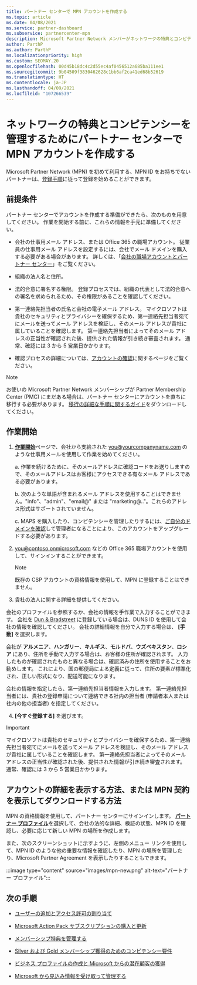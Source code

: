 ```yaml
---
title: パートナー センターで MPN アカウントを作成する
ms.topic: article
ms.date: 04/08/2021
ms.service: partner-dashboard
ms.subservice: partnercenter-mpn
description: Microsoft Partner Network メンバーがネットワークの特典とコンピテンシーを管理するためにパートナー センター アカウントを作成する方法について説明します。
author: ParthP
ms.author: ParthP
ms.localizationpriority: high
ms.custom: SEOMAY.20
ms.openlocfilehash: 00d45b18dc4c2d55ec4af0456512a685ba111ee1
ms.sourcegitcommit: 9b04509f3830462628c1bb6af2ca41ed68b52619
ms.translationtype: HT
ms.contentlocale: ja-JP
ms.lasthandoff: 04/09/2021
ms.locfileid: "107266539"
---
```

# <a name="create-an-mpn-account-in-partner-center-to-manage-network-benefits-and-competencies"></a>ネットワークの特典とコンピテンシーを管理するためにパートナー センターで MPN アカウントを作成する


Microsoft Partner Network (MPN) を初めて利用する、MPN ID をお持ちでないパートナーは、[登録手順](https://partner.microsoft.com/dashboard/account/v3/enrollment/introduction/partnership)に従って登録を始めることができます。

## <a name="prerequisites"></a>前提条件 

パートナー センターでアカウントを作成する準備ができたら、次のものを用意してください。  作業を開始する前に、これらの情報を手元に準備してください。

- 会社の仕事用メール アドレス、または Office 365 の職場アカウント。 従業員の仕事用メール アドレスを設定するには、会社でメール ドメインを購入する必要がある場合があります。 詳しくは、「[会社の職場アカウントとパートナー センター](azure-active-directory-tenants-and-partner-center.md)」をご覧ください。 
 
- 組織の法人名と住所。

- 法的合意に署名する権限。 登録プロセスでは、組織の代表として法的合意への署名を求められるため、その権限があることを確認してください。

- 第一連絡先担当者の氏名と会社の電子メール アドレス。 マイクロソフトは貴社のセキュリティとプライバシーを確保するため、第一連絡先担当者宛てにメールを送ってメール アドレスを検証し、そのメール アドレスが貴社に属していることを確認します。 第一連絡先担当者によってそのメール アドレスの正当性が確認された後、提供された情報が引き続き審査されます。 通常、確認には 3 から 5 営業日かかります。 

- 確認プロセスの詳細については、[アカウントの確認](verification-responses.md)に関するページをご覧ください。

>[!NOTE]
>お使いの Microsoft Partner Network メンバーシップが Partner Membership Center (PMC) にまだある場合は、パートナー センターにアカウントを直ちに移行する必要があります。 [移行の詳細な手順に関するガイド](https://assetsprod.microsoft.com/mpn/migrate-pmc-pc-mpa-guide.pptx)をダウンロードしてください。

## <a name="get-started"></a>作業開始

1. [**作業開始**](https://partner.microsoft.com/dashboard/account/v3/enrollment/introduction/partnership)ページで、会社から支給された you@yourcompanyname.com のような仕事用メールを使用して作業を始めてください。

 
    a.  作業を続けるために、そのメールアドレスに確認コードをお送りしますので、そのメールアドレスはお客様にアクセスできる有なメール アドレスである必要があります。

    b.  次のような単語が含まれるメール アドレスを使用することはできません。"info"、"admin"、"email@" または "marketing@.."。これらのアドレス形式はサポートされていません。

    c.  MAPS を購入したり、コンピテンシーを管理したりするには、[ご自分のドメインを確認](become-global-admin.md)して管理者になることにより、このアカウントをアップグレードする必要があります。 

2. you@contoso.onmicrosoft.com などの Office 365 職場アカウントを使用して、サインインすることができます。

   >[!NOTE]
   > 既存の CSP アカウントの資格情報を使用して、MPN に登録することはできません。

3. 貴社の法人に関する詳細を提供してください。

会社のプロファイルを参照するか、会社の情報を手作業で入力することができます。 会社を [Dun & Bradstreet](https://partner.microsoft.com/marketing/usisvshowcase/dunandbrad) に登録している場合は、DUNS ID を使用して会社の情報を確認してください。 会社の詳細情報を自分で入力する場合は、 **[手動]** を選択します。

会社が **アルメニア**、**ハンガリー**、**キルギス**、**モルドバ**、**ウズベキスタン**、**ロシア** にあり、住所を手動で入力する場合は、お客様の住所が確認されます。 入力したものが確認されたものと異なる場合は、確認済みの住所を使用することをお勧めします。 これにより、国の郵便局による定義に従って、住所の要素が標準化され、正しい形式になり、配送可能になります。  

会社の情報を指定したら、第一連絡先担当者情報を入力します。 第一連絡先担当者には、貴社の登録申請について連絡できる社内の担当者 (申請者本人または社内の他の担当者) を指定してください。

4. **[今すぐ登録する]** を選びます。

>[!IMPORTANT]
>マイクロソフトは貴社のセキュリティとプライバシーを確保するため、第一連絡先担当者宛てにメールを送ってメール アドレスを検証し、そのメール アドレスが貴社に属していることを確認します。 第一連絡先担当者によってそのメール アドレスの正当性が確認された後、提供された情報が引き続き審査されます。 通常、確認には 3 から 5 営業日かかります。 

## <a name="how-to-view-account-details-or-view-and-download-the-mpn-agreement"></a>アカウントの詳細を表示する方法、または MPN 契約を表示してダウンロードする方法

MPN の資格情報を使用して、パートナー センターにサインインします。 [**パートナー プロファイル**](https://partner.microsoft.com/pcv/accountsettings/connectedpartnerprofile)を選択して、会社の法的な詳細、検証の状態、MPN ID を確認し、必要に応じて新しい MPN の場所を作成します。 

また、次のスクリーンショットに示すように、左側のメニュー リンクを使用して、MPN ID のような他の重要な情報を確認したり、MPN の場所を管理したり、Microsoft Partner Agreement を表示したりすることもできます。

:::image type="content" source="images/mpn-new.png" alt-text="パートナー プロファイル":::


## <a name="next-steps"></a>次の手順

-  [ユーザーの追加とアクセス許可の割り当て](create-user-accounts-and-set-permissions.md)

-  [Microsoft Action Pack サブスクリプションの購入と更新](mpn-get-action-pack.md)

-  [メンバーシップ特典を管理する](manage-your-partner-network-benefits.md)

-  [Silver および Gold メンバーシップ獲得のためのコンピテンシー要件](https://partner.microsoft.com/membership/competencies)

-  [ビジネス プロファイルの作成と Microsoft からの潜在顧客の獲得](create-a-marketing-profile.md)

-  [Microsoft から見込み情報を受け取って管理する](manage-leads.md)
